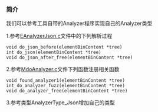 ### 简介

我们可以参考工具自带的Analyzer程序实现自己的Analyzer类型  


1.参考[EAnalyzerJson.c](../../bufferfuzzer/expand/Analyzer/EAnalyzerJson.c)文件中的下列解析过程

```
void do_json_before(elementBinContent *tree)
int do_json(elementBinContent *tree)
void do_json_after_free(elementBinContent *tree)
```

2.参考[MdoAnalyzer.c](../../bufferfuzzer/model/MdoAnalyzer.c)文件下列函数注册相关函数

```
void found_analyzer1(elementBinContent *tree)
int do_analyzer_fuzz(elementBinContent *tree)
void do_analyzer_free(elementBinContent *tree)
```

3.参考类型AnalyzerType_Json增加自己的类型